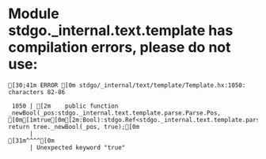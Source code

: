 # Module stdgo._internal.text.template has compilation errors, please do not use:
```
[30;41m ERROR [0m stdgo/_internal/text/template/Template.hx:1050: characters 82-86

 1050 | [2m    public function _newBool(_pos:stdgo._internal.text.template.parse.Parse.Pos, [0m[1mtrue[0m[2m:Bool):stdgo.Ref<stdgo._internal.text.template.parse.Parse.BoolNode> return tree._newBool(_pos, true);[0m
      |                                                                                  [31m^^^^[0m
      | Unexpected keyword "true"


```

